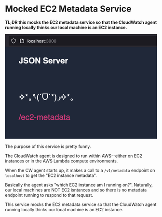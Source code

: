 # Mocked EC2 Metadata Service

**TL;DR this mocks the EC2 metadata service so that the CloudWatch agent running locally thinks our local machine is an EC2 instance.**

![alt text](image.png)

The purpose of this service is pretty funny.

The CloudWatch agent is designed to run within AWS--either on EC2 instances or in the AWS Lambda compute environments.

When the CW agent starts up, it makes a call to a `/v1/metadata` endpoint on `localhost` to get the "EC2 instance metadata".

Basically the agent asks "which EC2 instance am I running on?". Naturally, our local machines are NOT EC2 isntances and so
there is no metadata endpoint running to respond to that request. 

This service mocks the EC2 metadata service so that the CloudWatch agent running locally thinks our local machine is an EC2 instance.